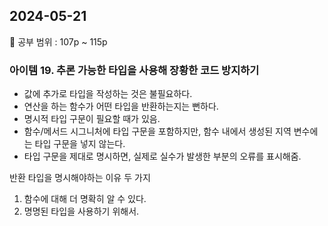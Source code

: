 ## 2024-05-21

📖 공부 범위 : 107p ~ 115p

### 아이템 19. 추론 가능한 타입을 사용해 장황한 코드 방지하기

- 값에 추가로 타입을 작성하는 것은 불필요하다.
- 연산을 하는 함수가 어떤 타입을 반환하는지는 뻔하다.
- 명시적 타입 구문이 필요할 때가 있음.
- 함수/메서드 시그니처에 타입 구문을 포함하지만, 함수 내에서 생성된 지역 변수에는 타입 구문을 넣지 않는다.
- 타입 구문을 제대로 명시하면, 실제로 실수가 발생한 부분의 오류를 표시해줌.

반환 타입을 명시해야하는 이유 두 가지

1. 함수에 대해 더 명확히 알 수 있다.
2. 명명된 타입을 사용하기 위해서.
